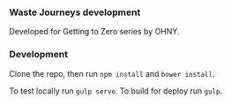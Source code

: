 ### Waste Journeys development

Developed for Getting to Zero series by OHNY.

### Development

Clone the repo, then run `npm install` and `bower install`.

To test locally run `gulp serve`. To build for deploy run `gulp`.
